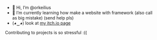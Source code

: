 - 👋 Hi, I’m @orkeilius
- 🌱 I’m currently learning how make a website with framework (also call as big mistake) (send help pls)
- (◕‿◕) look at [my itch.io page](https://www.a-random-baguette.itch.io)

Contributing to projects is so stressful :((
<!---
C'est bon les frères ! Oh ! J'suis pas un mannequin ! C'est pas mon taff frère ! C'est pas une réunion, j'suis pas un manageur beauté. C'est pas je lance le des projet pour que les gens m'observent, ils se disent "putain il est beau" et j'suis agréable à regarder parce que je suis beau ! Non ! C'est pas pour ça ! J'suis pas là pour ça, ma gueule. J'suis un putain de dev! J'suis un nerd ! Tout ce que j'aime, c'est manger des base de données, des clefs USB, les git . Tout ça là, moi j'aime bien frère. vscode, tout ça là, dès que y'a ça en face de les yeux, j'suis content frère ! Un clavier mécanique ! Ta ! Ta ! 200 activité sur github, oui ! J'ai pas de nouveaux habits, mais c'est pas grave j'ai github copilot ! J'suis un putain de dev frère ! Vous voulez pas comprendre !
--->
